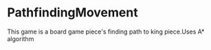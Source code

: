 # PathfindingMovement

This game is a board game piece's finding path to king piece.Uses A* algorithm
